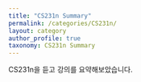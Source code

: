 ```yaml
---
title: "CS231n Summary"
permalink: /categories/CS231n/
layout: category
author_profile: true
taxonomy: CS231n Summary
---
```


CS231n을 듣고 강의를 요약해보았습니다.